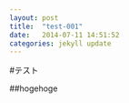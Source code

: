 ```yaml
---
layout: post
title:  "test-001"
date:   2014-07-11 14:51:52
categories: jekyll update
---
```


#テスト

##hogehoge